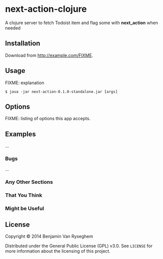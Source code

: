 next-action-clojure
===================

A clojure server to fetch Todoist item and flag some with **next_action** when needed

## Installation

Download from http://example.com/FIXME.

## Usage

FIXME: explanation

    $ java -jar next-action-0.1.0-standalone.jar [args]

## Options

FIXME: listing of options this app accepts.

## Examples

...

### Bugs

...

### Any Other Sections
### That You Think
### Might be Useful

## License

Copyright © 2014 Benjamin Van Ryseghem

Distributed under the General Public License (GPL) v3.0.
See `LICENSE` for more information about the licensing of this project.